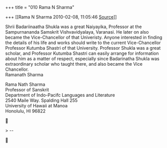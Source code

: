 +++
title = "010 Rama N Sharma"

+++
[[Rama N Sharma	2010-02-08, 11:05:46 [Source](https://groups.google.com/g/bvparishat/c/F6Iwu81DRL0)]]



Shrii Badariinaatha Shukla was a great Naiyayika, Professor at the Sampurnananda Samskrit Vishvavidyalaya, Varanasi. He later on also became the Vice-Chancellor of that Univeristy. Anyone interested in finding the details of his life and works should write to the current Vice-Chancellor Professor Kutumba Shastri of that University. Professor Shukla was a great scholar, and Professor Kutumba Shastri can easily arrange for information about him as a matter of respect, especially since Badarinatha Shukla was extraordinary scholar who taught there, and also became the Vice Chancellor.  
Ramanath Sharma  
  
Rama Nath Sharma  
Professor of Sanskrit  
Department of Indo-Pacifc Languages and Literature  
2540 Maile Way. Spalding Hall 255  
University of Hawaii at Manoa  
Honolulu, HI 96822



\> --  



